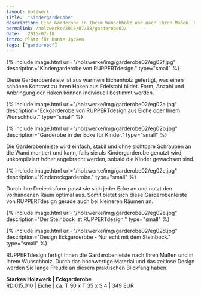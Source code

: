 ```yaml
---
layout: holzwerk
title:  "Kindergarderobe"
description: Eine Garderobe in Ihrem Wunschholz und nach ihren Maßen. RUPPERTdesign fertigt die passende Garderobe für jede Ecke, individuell und persönlich.
permalink: /holzwerke/2015/07/18/garderobe02/
date:   2015-07-18
intro: Platz für bunte Jacken
tags: ["garderobe"]
---
```


{% include image.html url="/holzwerke/img/garderobe02/eg02f.jpg" description="Kindergarderobe von RUPPERTdesign." type="small" %}

Diese Garderobenleiste ist aus warmem Eichenholz gefertigt, was einen schönen Kontrast zu ihren Haken aus Edelstahl bildet. 
Form, Anzahl und Anbringung der Haken können individuell bestimmt werden.  


{% include image.html url="/holzwerke/img/garderobe02/eg02a.jpg" description="Eckgarderobe von RUPPERTdesign aus Eiche oder Ihrem Wunschholz." type="small" %}


{% include image.html url="/holzwerke/img/garderobe02/eg02b.jpg" description="Garderobe in der Ecke für Kinder." type="small" %}


Die Garderobenleiste wird einfach, stabil und ohne sichtbare Schrauben an die Wand montiert und kann, 
falls sie als Kindergarderobe genutzt wird, unkompliziert höher angebracht werden, sobald die Kinder gewachsen sind. 


{% include image.html url="/holzwerke/img/garderobe02/eg02c.jpg" description="Kindereckgarderobe." type="small" %}


Durch ihre Dreiecksform passt sie sich jeder Ecke an und nutzt den vorhandenen Raum optimal aus. 
Somit bietet sich diese Garderobenleiste von RUPPERTdesign gerade auch bei kleineren Räumen an.   

{% include image.html url="/holzwerke/img/garderobe02/eg02e.jpg" description="Der Steinbock ist RUPPERTdesign." type="small" %}


{% include image.html url="/holzwerke/img/garderobe02/eg02d.jpg" description="Design Eckgarderobe - Nur echt mit dem Steinbock." type="small" %}


RUPPERTdesign fertigt Ihnen die Garderobenleiste nach Ihren Maßen und in Ihrem Wunschholz. 
Durch das hochwertige Material und das zeitlose Design werden Sie lange Freude an diesem praktischen Blickfang haben. 


**Starkes Holzwerk \| Eckgarderobe**    
RD.015.010  \| 	Eiche \| ca. T 90 x T 35 x S 4 \| 349 EUR
